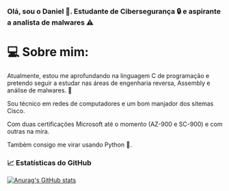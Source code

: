 ### Olá, sou o Daniel 👋. Estudante de Cibersegurança :lock: e aspirante a analista de malwares :warning:

# :computer: Sobre mim:
  Atualmente, estou me aprofundando na linguagem C de programação e pretendo seguir a estudar nas áreas de engenharia reversa, Assembly e análise de malwares. :notebook:

  Sou técnico em redes de computadores e um bom manjador dos sitemas Cisco.

  Com duas certificações Microsoft até o momento (AZ-900 e SC-900) e com outras na mira.
  
  Também consigo me virar usando Python :snake:.

### :chart_with_upwards_trend: Estatísticas do GitHub
  [![Anurag's GitHub stats](https://github-readme-stats.vercel.app/api?username=DPortella&show_icons=true&theme=dark)](https://github.com/anuraghazra/github-readme-stats)
